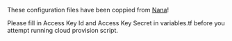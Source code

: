 These configuration files have been coppied from [Nana](https://gitlab.com/twn-youtube/consul-crash-course/-/tree/main?ref_type=heads)!

Please fill in Access Key Id and Access Key Secret in variables.tf before you attempt running cloud provision script.
